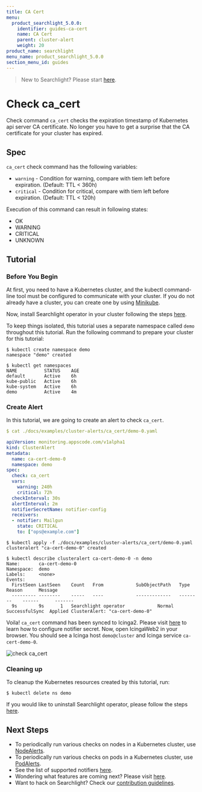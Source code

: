 ```yaml
---
title: CA Cert
menu:
  product_searchlight_5.0.0:
    identifier: guides-ca-cert
    name: CA Cert
    parent: cluster-alert
    weight: 20
product_name: searchlight
menu_name: product_searchlight_5.0.0
section_menu_id: guides
---
```


> New to Searchlight? Please start [here](/docs/concepts/README.md).

# Check ca_cert

Check command `ca_cert` checks the expiration timestamp of Kubernetes api server CA certificate. No longer you have to get a surprise that the CA certificate for your cluster has expired.

## Spec
`ca_cert` check command has the following variables:
- `warning` - Condition for warning, compare with tiem left before expiration. (Default: TTL < 360h)
- `critical` - Condition for critical, compare with tiem left before expiration. (Default: TTL < 120h)

Execution of this command can result in following states:
- OK
- WARNING
- CRITICAL
- UNKNOWN


## Tutorial

### Before You Begin
At first, you need to have a Kubernetes cluster, and the kubectl command-line tool must be configured to communicate with your cluster. If you do not already have a cluster, you can create one by using [Minikube](https://github.com/kubernetes/minikube).

Now, install Searchlight operator in your cluster following the steps [here](/docs/setup/install.md).

To keep things isolated, this tutorial uses a separate namespace called `demo` throughout this tutorial. Run the following command to prepare your cluster for this tutorial:

```console
$ kubectl create namespace demo
namespace "demo" created

$ kubectl get namespaces
NAME          STATUS    AGE
default       Active    6h
kube-public   Active    6h
kube-system   Active    6h
demo          Active    4m
```

### Create Alert
In this tutorial, we are going to create an alert to check `ca_cert`.
```yaml
$ cat ./docs/examples/cluster-alerts/ca_cert/demo-0.yaml

apiVersion: monitoring.appscode.com/v1alpha1
kind: ClusterAlert
metadata:
  name: ca-cert-demo-0
  namespace: demo
spec:
  check: ca_cert
  vars:
    warning: 240h
    critical: 72h
  checkInterval: 30s
  alertInterval: 2m
  notifierSecretName: notifier-config
  receivers:
  - notifier: Mailgun
    state: CRITICAL
    to: ["ops@example.com"]
```
```console
$ kubectl apply -f ./docs/examples/cluster-alerts/ca_cert/demo-0.yaml 
clusteralert "ca-cert-demo-0" created

$ kubectl describe clusteralert ca-cert-demo-0 -n demo
Name:		ca-cert-demo-0
Namespace:	demo
Labels:		<none>
Events:
  FirstSeen	LastSeen	Count	From			SubObjectPath	Type		Reason		Message
  ---------	--------	-----	----			-------------	--------	------		-------
  9s		9s		1	Searchlight operator			Normal		SuccessfulSync	Applied ClusterAlert: "ca-cert-demo-0"
```

Voila! `ca_cert` command has been synced to Icinga2. Please visit [here](/docs/guides/notifiers.md) to learn how to configure notifier secret. Now, open IcingaWeb2 in your browser. You should see a Icinga host `demo@cluster` and Icinga service `ca-cert-demo-0`.

![check ca_cert](/docs/images/cluster-alerts/ca_cert/demo-0.png)

### Cleaning up
To cleanup the Kubernetes resources created by this tutorial, run:
```console
$ kubectl delete ns demo
```

If you would like to uninstall Searchlight operator, please follow the steps [here](/docs/setup/uninstall.md).


## Next Steps
 - To periodically run various checks on nodes in a Kubernetes cluster, use [NodeAlerts](/docs/concepts/alert-types/node-alert.md).
 - To periodically run various checks on pods in a Kubernetes cluster, use [PodAlerts](/docs/concepts/alert-types/pod-alert.md).
 - See the list of supported notifiers [here](/docs/guides/notifiers.md).
 - Wondering what features are coming next? Please visit [here](/docs/roadmap.md).
 - Want to hack on Searchlight? Check our [contribution guidelines](/docs/CONTRIBUTING.md).

